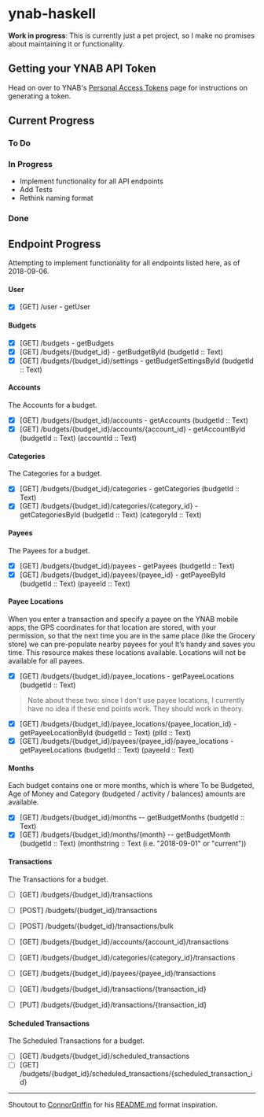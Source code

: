 # ynab-haskell

**Work in progress**: This is currently just a pet project, so I make no
promises about maintaining it or functionality.

## Getting your YNAB API Token
Head on over to YNAB's [Personal Access Tokens](https://api.youneedabudget.com/#personal-access-tokens) page for
instructions on generating a token.

## Current Progress

### To Do

### In Progress
- Implement functionality for all API endpoints
- Add Tests
- Rethink naming format

### Done


## Endpoint Progress
Attempting to implement functionality for all endpoints listed here, as of 2018-09-06.

#### User
- [x] [GET] /user - getUser

#### Budgets
- [x] [GET] /budgets - getBudgets
- [x] [GET] /budgets/{budget_id} - getBudgetById (budgetId :: Text)
- [x] [GET] /budgets/{budget_id}/settings - getBudgetSettingsById (budgetId :: Text)

#### Accounts
The Accounts for a budget.

- [x] [GET] /budgets/{budget_id}/accounts - getAccounts (budgetId :: Text)
- [x] [GET] /budgets/{budget_id}/accounts/{account_id} - getAccountById (budgetId :: Text) (accountId :: Text)

#### Categories
The Categories for a budget.

- [x] [GET] /budgets/{budget_id}/categories - getCategories (budgetId :: Text)
- [x] [GET] /budgets/{budget_id}/categories/{category_id} - getCategoriesById (budgetId :: Text) (categoryId :: Text)

#### Payees
The Payees for a budget.

- [x] [GET] /budgets/{budget_id}/payees - getPayees (budgetId :: Text)
- [x] [GET] /budgets/{budget_id}/payees/{payee_id} - getPayeeById (budgetId :: Text) (payeeId :: Text)

#### Payee Locations
When you enter a transaction and specify a payee on the YNAB mobile apps, the GPS coordinates for that location are stored, with your permission, so that the next time you are in the same place (like the Grocery store) we can pre-populate nearby payees for you! It’s handy and saves you time. This resource makes these locations available. Locations will not be available for all payees.

- [x] [GET] /budgets/{budget_id}/payee_locations - getPayeeLocations (budgetId :: Text)

> Note about these two: since I don't use payee locations, I currently have no idea if these end points work. They should work in theory.

- [x] [GET] /budgets/{budget_id}/payee_locations/{payee_location_id} - getPayeeLocationById (budgetId :: Text) (plId :: Text)
- [x] [GET] /budgets/{budget_id}/payees/{payee_id}/payee_locations - getPayeeLocations (budgetId :: Text) (payeeId :: Text)

#### Months
Each budget contains one or more months, which is where To be Budgeted, Age of Money and Category (budgeted / activity / balances) amounts are available.

- [x] [GET] /budgets/{budget_id}/months -- getBudgetMonths (budgetId :: Text)
- [x] [GET] /budgets/{budget_id}/months/{month} -- getBudgetMonth (budgetId :: Text) (monthstring :: Text (i.e. "2018-09-01" or "current"))

#### Transactions
The Transactions for a budget.

- [ ] [GET] /budgets/{budget_id}/transactions
- [ ] [POST] /budgets/{budget_id}/transactions

- [ ] [POST] /budgets/{budget_id}/transactions/bulk

- [ ] [GET] /budgets/{budget_id}/accounts/{account_id}/transactions

- [ ] [GET] /budgets/{budget_id}/categories/{category_id}/transactions

- [ ] [GET] /budgets/{budget_id}/payees/{payee_id}/transactions

- [ ] [GET] /budgets/{budget_id}/transactions/{transaction_id}
- [ ] [PUT] /budgets/{budget_id}/transactions/{transaction_id}

#### Scheduled Transactions
The Scheduled Transactions for a budget.

- [ ] [GET] /budgets/{budget_id}/scheduled_transactions
- [ ] [GET] /budgets/{budget_id}/scheduled_transactions/{scheduled_transaction_id}

---
Shoutout to [ConnorGriffin](https://github.com/ConnorGriffin/) for his [README.md](https://github.com/ConnorGriffin/Posh-YNAB) format inspiration.
